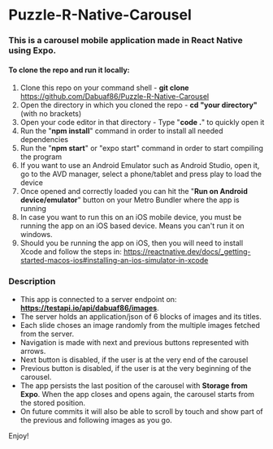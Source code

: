 # Puzzle-R-Native-Carousel
### This is a carousel mobile application made in React Native using Expo.

#### To clone the repo and run it locally:

1. Clone this repo on your command shell - **git clone** https://github.com/Dabuaf86/Puzzle-R-Native-Carousel
1. Open the directory in which you cloned the repo - **cd "your directory"** (with no brackets)
1. Open your code editor in that directory - Type "**code .**" to quickly open it
1. Run the "**npm install**" command in order to install all needed dependencies
1. Run the "**npm start**" or "expo start" command in order to start compiling the program
1. If you want to use an Android Emulator such as Android Studio, open it, go to the AVD manager, select a phone/tablet and press play to load the device
1. Once opened and correctly loaded you can hit the "**Run on Android device/emulator**" button on your Metro Bundler where the app is running
1. In case you want to run this on an iOS mobile device, you must be running the app on an iOS based device. Means you can't run it on windows.
1. Should you be running the app on iOS, then you will need to install Xcode and follow the steps in: https://reactnative.dev/docs/_getting-started-macos-ios#installing-an-ios-simulator-in-xcode


### Description
* This app is connected to a server endpoint on: **https://testapi.io/api/dabuaf86/images**.
* The server holds an application/json of 6 blocks of images and its titles.
* Each slide choses an image randomly from the multiple images fetched from the server.
* Navigation is made with next and previous buttons represented with arrows.
* Next button is disabled, if the user is at the very end of the carousel
* Previous button is disabled, if the user is at the very beginning of the carousel.
* The app persists the last position of the carousel with **Storage from Expo**. When the app closes and opens again, the carousel starts from the stored position.
* On future commits it will also be able to scroll by touch and show part of the previous and following images as you go.

Enjoy!
